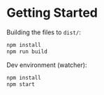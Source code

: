 # Getting Started

Building the files to `dist/`:
```bash
npm install
npm run build
```
Dev environment (watcher):
```bash
npm install
npm start
```